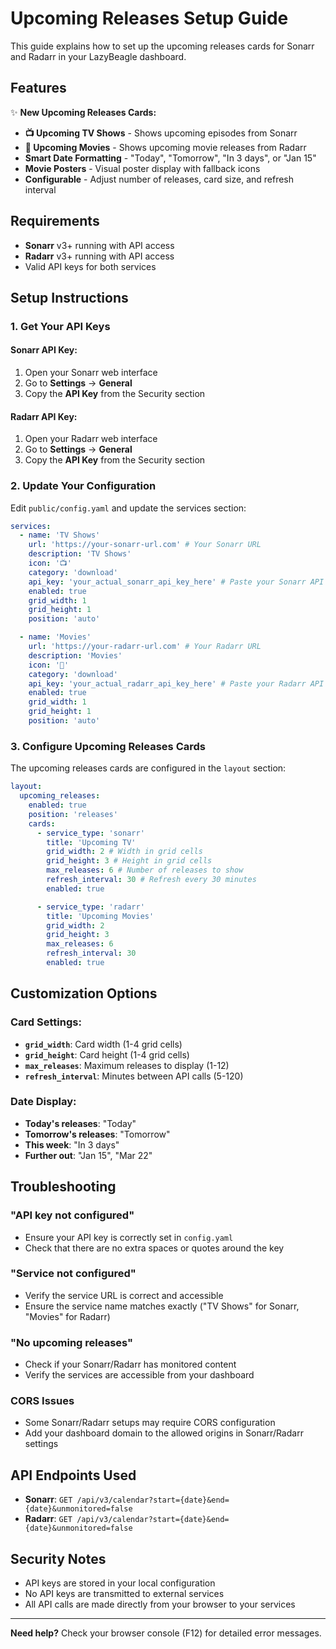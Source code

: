 # Upcoming Releases Setup Guide

This guide explains how to set up the upcoming releases cards for Sonarr and Radarr in your LazyBeagle dashboard.

## Features

✨ **New Upcoming Releases Cards:**

- **📺 Upcoming TV Shows** - Shows upcoming episodes from Sonarr
- **🎥 Upcoming Movies** - Shows upcoming movie releases from Radarr
- **Smart Date Formatting** - "Today", "Tomorrow", "In 3 days", or "Jan 15"
- **Movie Posters** - Visual poster display with fallback icons
- **Configurable** - Adjust number of releases, card size, and refresh interval

## Requirements

- **Sonarr** v3+ running with API access
- **Radarr** v3+ running with API access
- Valid API keys for both services

## Setup Instructions

### 1. Get Your API Keys

#### Sonarr API Key:

1. Open your Sonarr web interface
2. Go to **Settings** → **General**
3. Copy the **API Key** from the Security section

#### Radarr API Key:

1. Open your Radarr web interface
2. Go to **Settings** → **General**
3. Copy the **API Key** from the Security section

### 2. Update Your Configuration

Edit `public/config.yaml` and update the services section:

```yaml
services:
  - name: 'TV Shows'
    url: 'https://your-sonarr-url.com' # Your Sonarr URL
    description: 'TV Shows'
    icon: '📺'
    category: 'download'
    api_key: 'your_actual_sonarr_api_key_here' # Paste your Sonarr API key
    enabled: true
    grid_width: 1
    grid_height: 1
    position: 'auto'

  - name: 'Movies'
    url: 'https://your-radarr-url.com' # Your Radarr URL
    description: 'Movies'
    icon: '🎥'
    category: 'download'
    api_key: 'your_actual_radarr_api_key_here' # Paste your Radarr API key
    enabled: true
    grid_width: 1
    grid_height: 1
    position: 'auto'
```

### 3. Configure Upcoming Releases Cards

The upcoming releases cards are configured in the `layout` section:

```yaml
layout:
  upcoming_releases:
    enabled: true
    position: 'releases'
    cards:
      - service_type: 'sonarr'
        title: 'Upcoming TV'
        grid_width: 2 # Width in grid cells
        grid_height: 3 # Height in grid cells
        max_releases: 6 # Number of releases to show
        refresh_interval: 30 # Refresh every 30 minutes
        enabled: true

      - service_type: 'radarr'
        title: 'Upcoming Movies'
        grid_width: 2
        grid_height: 3
        max_releases: 6
        refresh_interval: 30
        enabled: true
```

## Customization Options

### Card Settings:

- **`grid_width`**: Card width (1-4 grid cells)
- **`grid_height`**: Card height (1-4 grid cells)
- **`max_releases`**: Maximum releases to display (1-12)
- **`refresh_interval`**: Minutes between API calls (5-120)

### Date Display:

- **Today's releases**: "Today"
- **Tomorrow's releases**: "Tomorrow"
- **This week**: "In 3 days"
- **Further out**: "Jan 15", "Mar 22"

## Troubleshooting

### "API key not configured"

- Ensure your API key is correctly set in `config.yaml`
- Check that there are no extra spaces or quotes around the key

### "Service not configured"

- Verify the service URL is correct and accessible
- Ensure the service name matches exactly ("TV Shows" for Sonarr, "Movies" for Radarr)

### "No upcoming releases"

- Check if your Sonarr/Radarr has monitored content
- Verify the services are accessible from your dashboard

### CORS Issues

- Some Sonarr/Radarr setups may require CORS configuration
- Add your dashboard domain to the allowed origins in Sonarr/Radarr settings

## API Endpoints Used

- **Sonarr**: `GET /api/v3/calendar?start={date}&end={date}&unmonitored=false`
- **Radarr**: `GET /api/v3/calendar?start={date}&end={date}&unmonitored=false`

## Security Notes

- API keys are stored in your local configuration
- No API keys are transmitted to external services
- All API calls are made directly from your browser to your services

---

**Need help?** Check your browser console (F12) for detailed error messages.

